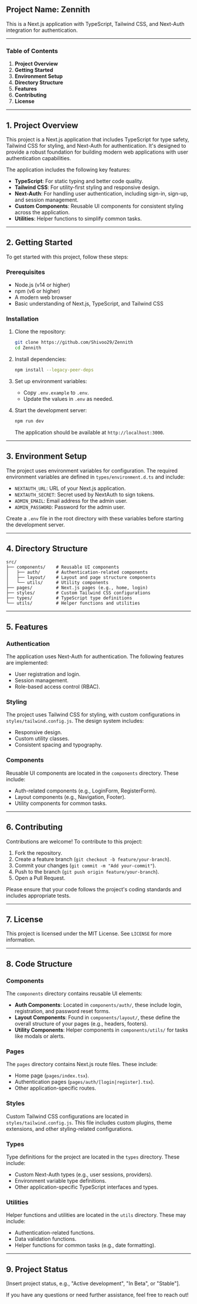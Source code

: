 ## Project Name: Zennith

This is a Next.js application with TypeScript, Tailwind CSS, and Next-Auth integration for authentication.

---

### Table of Contents
1. **Project Overview**
2. **Getting Started**
3. **Environment Setup**
4. **Directory Structure**
5. **Features**
6. **Contributing**
7. **License**

---

## 1. Project Overview

This project is a Next.js application that includes TypeScript for type safety, Tailwind CSS for styling, and 
Next-Auth for authentication. It's designed to provide a robust foundation for building modern web 
applications with user authentication capabilities.

The application includes the following key features:

- **TypeScript**: For static typing and better code quality.
- **Tailwind CSS**: For utility-first styling and responsive design.
- **Next-Auth**: For handling user authentication, including sign-in, sign-up, and session management.
- **Custom Components**: Reusable UI components for consistent styling across the application.
- **Utilities**: Helper functions to simplify common tasks.

---

## 2. Getting Started

To get started with this project, follow these steps:

### Prerequisites
- Node.js (v14 or higher)
- npm (v6 or higher)
- A modern web browser
- Basic understanding of Next.js, TypeScript, and Tailwind CSS

### Installation

1. Clone the repository:
   ```bash
   git clone https://github.com/Shivoo29/Zennith
   cd Zennith
   ```

2. Install dependencies:
   ```bash
   npm install --legacy-peer-deps
   ```

3. Set up environment variables:
   - Copy `.env.example` to `.env`.
   - Update the values in `.env` as needed.

4. Start the development server:
   ```bash
   npm run dev
   ```
   The application should be available at `http://localhost:3000`.

---

## 3. Environment Setup

The project uses environment variables for configuration. The required environment variables are defined in 
`types/environment.d.ts` and include:

- `NEXTAUTH_URL`: URL of your Next.js application.
- `NEXTAUTH_SECRET`: Secret used by NextAuth to sign tokens.
- `ADMIN_EMAIL`: Email address for the admin user.
- `ADMIN_PASSWORD`: Password for the admin user.

Create a `.env` file in the root directory with these variables before starting the development server.

---

## 4. Directory Structure

```
src/
├── components/    # Reusable UI components
│   ├── auth/      # Authentication-related components
│   ├── layout/    # Layout and page structure components
│   └── utils/     # Utility components
├── pages/         # Next.js pages (e.g., home, login)
├── styles/        # Custom Tailwind CSS configurations
├── types/         # TypeScript type definitions
└── utils/         # Helper functions and utilities
```

---

## 5. Features

### Authentication
The application uses Next-Auth for authentication. The following features are implemented:

- User registration and login.
- Session management.
- Role-based access control (RBAC).

### Styling
The project uses Tailwind CSS for styling, with custom configurations in `styles/tailwind.config.js`. The 
design system includes:

- Responsive design.
- Custom utility classes.
- Consistent spacing and typography.

### Components
Reusable UI components are located in the `components` directory. These include:

- Auth-related components (e.g., LoginForm, RegisterForm).
- Layout components (e.g., Navigation, Footer).
- Utility components for common tasks.

---

## 6. Contributing

Contributions are welcome! To contribute to this project:

1. Fork the repository.
2. Create a feature branch (`git checkout -b feature/your-branch`).
3. Commit your changes (`git commit -m "Add your-commit"`).
4. Push to the branch (`git push origin feature/your-branch`).
5. Open a Pull Request.

Please ensure that your code follows the project's coding standards and includes appropriate tests.

---

## 7. License

This project is licensed under the MIT License. See `LICENSE` for more information.

---

## 8. Code Structure

### Components
The `components` directory contains reusable UI elements:

- **Auth Components**: Located in `components/auth/`, these include login, registration, and password reset 
forms.
- **Layout Components**: Found in `components/layout/`, these define the overall structure of your pages 
(e.g., headers, footers).
- **Utility Components**: Helper components in `components/utils/` for tasks like modals or alerts.

### Pages
The `pages` directory contains Next.js route files. These include:

- Home page (`pages/index.tsx`).
- Authentication pages (`pages/auth/[login|register].tsx`).
- Other application-specific routes.

### Styles
Custom Tailwind CSS configurations are located in `styles/tailwind.config.js`. This file includes custom 
plugins, theme extensions, and other styling-related configurations.

### Types
Type definitions for the project are located in the `types` directory. These include:

- Custom Next-Auth types (e.g., user sessions, providers).
- Environment variable type definitions.
- Other application-specific TypeScript interfaces and types.

### Utilities
Helper functions and utilities are located in the `utils` directory. These may include:

- Authentication-related functions.
- Data validation functions.
- Helper functions for common tasks (e.g., date formatting).

---

## 9. Project Status

[Insert project status, e.g., "Active development", "In Beta", or "Stable"].

If you have any questions or need further assistance, feel free to reach out!

